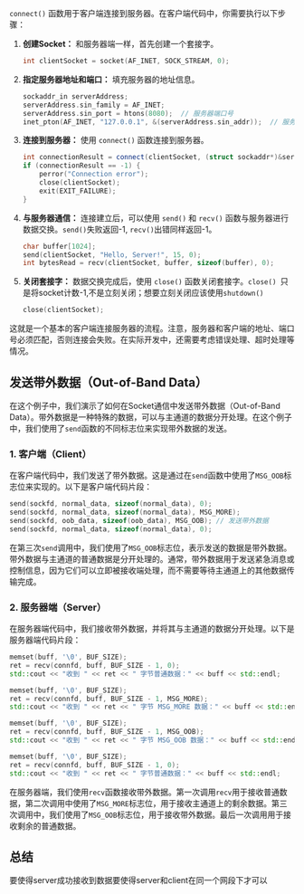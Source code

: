 `connect()` 函数用于客户端连接到服务器。在客户端代码中，你需要执行以下步骤：

1. **创建Socket：** 和服务器端一样，首先创建一个套接字。

   ```cpp
   int clientSocket = socket(AF_INET, SOCK_STREAM, 0);
   ```

2. **指定服务器地址和端口：** 填充服务器的地址信息。

   ```cpp
   sockaddr_in serverAddress;
   serverAddress.sin_family = AF_INET;
   serverAddress.sin_port = htons(8080);  // 服务器端口号
   inet_pton(AF_INET, "127.0.0.1", &(serverAddress.sin_addr));  // 服务器IP地址
   ```

3. **连接到服务器：** 使用 `connect()` 函数连接到服务器。

   ```cpp
   int connectionResult = connect(clientSocket, (struct sockaddr*)&serverAddress, sizeof(serverAddress));
   if (connectionResult == -1) {
       perror("Connection error");
       close(clientSocket);
       exit(EXIT_FAILURE);
   }
   ```

4. **与服务器通信：** 连接建立后，可以使用 `send()` 和 `recv()` 函数与服务器进行数据交换。`send()`失败返回-1, `recv()`出错同样返回-1。

   ```cpp
   char buffer[1024];
   send(clientSocket, "Hello, Server!", 15, 0);
   int bytesRead = recv(clientSocket, buffer, sizeof(buffer), 0);
   ```

5. **关闭套接字：** 数据交换完成后，使用 `close()` 函数关闭套接字。`close() `只是将socket计数-1,不是立刻关闭；想要立刻关闭应该使用`shutdown()`

   ```cpp
   close(clientSocket);
   ```

这就是一个基本的客户端连接服务器的流程。注意，服务器和客户端的地址、端口号必须匹配，否则连接会失败。在实际开发中，还需要考虑错误处理、超时处理等情况。

## 发送带外数据（Out-of-Band Data）

在这个例子中，我们演示了如何在Socket通信中发送带外数据（Out-of-Band Data）。带外数据是一种特殊的数据，可以与主通道的数据分开处理。在这个例子中，我们使用了`send`函数的不同标志位来实现带外数据的发送。

### 1. 客户端（Client）

在客户端代码中，我们发送了带外数据。这是通过在`send`函数中使用了`MSG_OOB`标志位来实现的。以下是客户端代码片段：

```cpp
send(sockfd, normal_data, sizeof(normal_data), 0);
send(sockfd, normal_data, sizeof(normal_data), MSG_MORE); 
send(sockfd, oob_data, sizeof(oob_data), MSG_OOB); // 发送带外数据
send(sockfd, normal_data, sizeof(normal_data), 0);
```

在第三次`send`调用中，我们使用了`MSG_OOB`标志位，表示发送的数据是带外数据。带外数据与主通道的普通数据是分开处理的。通常，带外数据用于发送紧急消息或控制信息，因为它们可以立即被接收端处理，而不需要等待主通道上的其他数据传输完成。

### 2. 服务器端（Server）

在服务器端代码中，我们接收带外数据，并将其与主通道的数据分开处理。以下是服务器端代码片段：

```cpp
memset(buff, '\0', BUF_SIZE);
ret = recv(connfd, buff, BUF_SIZE - 1, 0);
std::cout << "收到 " << ret << " 字节普通数据：" << buff << std::endl;

memset(buff, '\0', BUF_SIZE);
ret = recv(connfd, buff, BUF_SIZE - 1, MSG_MORE);
std::cout << "收到 " << ret << " 字节 MSG_MORE 数据：" << buff << std::endl;

memset(buff, '\0', BUF_SIZE);
ret = recv(connfd, buff, BUF_SIZE - 1, MSG_OOB);
std::cout << "收到 " << ret << " 字节 MSG_OOB 数据：" << buff << std::endl;

memset(buff, '\0', BUF_SIZE);
ret = recv(connfd, buff, BUF_SIZE - 1, 0);
std::cout << "收到 " << ret << " 字节普通数据：" << buff << std::endl;
```

在服务器端，我们使用`recv`函数接收带外数据。第一次调用`recv`用于接收普通数据，第二次调用中使用了`MSG_MORE`标志位，用于接收主通道上的剩余数据。第三次调用中，我们使用了`MSG_OOB`标志位，用于接收带外数据。最后一次调用用于接收剩余的普通数据。

## 总结
要使得server成功接收到数据要使得server和client在同一个网段下才可以